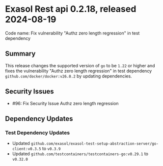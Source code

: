 # Exasol Rest api 0.2.18, released 2024-08-19

Code name: Fix vulnerability "Authz zero length regression" in test dependency

## Summary

This release changes the supported version of `go` to be `1.22` or higher and fixes the vulnerability "Authz zero length regression" in test dependency `github.com/docker/docker:v26.0.2` by updating dependencies.

## Security Issues

* #96: Fix Security Issue Authz zero length regression

## Dependency Updates

### Test Dependency Updates

* Updated `github.com/exasol/exasol-test-setup-abstraction-server/go-client:v0.3.5` to `v0.3.9`
* Updated `github.com/testcontainers/testcontainers-go:v0.29.1` to `v0.32.0`
